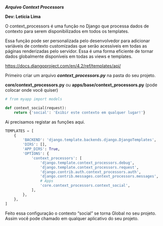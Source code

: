 ***Arquivo Context Processors***

**Dev: Letícia Lima**

O context_processors é uma função no Django que processa dados de contexto para serem disponibilizados em todos os templates. 

Essa função pode ser personalizada pelo desenvolvedor para adicionar variáveis de contexto customizadas que serão acessíveis em todas as páginas renderizadas pelo servidor. Essa é uma forma eficiente de tornar dados globalmente disponíveis em todas as views e templates.

https://docs.djangoproject.com/en/4.2/ref/templates/api/

Primeiro criar um arquivo ***context_processors.py*** na pasta do seu projeto.

**core/context_processors.py** ou **apps/base/context_processors.py** (pode colocar onde você quiser)

```python
# from myapp import models

def context_social(request):
    return {'social': 'Exibir este contexto em qualquer lugar!'}
```

Ai precisamos registar as funções aqui.

```python
TEMPLATES = [
    {
        'BACKEND': 'django.template.backends.django.DjangoTemplates',
        'DIRS': [],
        'APP_DIRS': True,
        'OPTIONS': {
            'context_processors': [
                'django.template.context_processors.debug',
                'django.template.context_processors.request',
                'django.contrib.auth.context_processors.auth',
                'django.contrib.messages.context_processors.messages',
                # Apps
                'core.context_processors.context_social', 
            ],
        },
    },
]
```

Feito essa configuração o contexto “social” se torna Global no seu projeto. Assim você pode chamado em qualquer aplicativo do seu projeto.